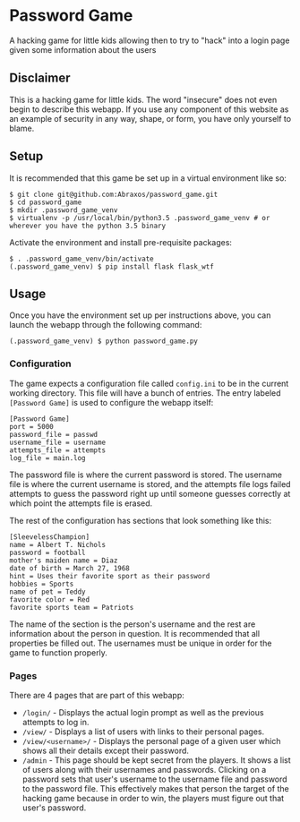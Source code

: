 # Password Game

A hacking game for little kids allowing then to try to "hack" into a login page given some information about the users

## Disclaimer

This is a hacking game for little kids. The word "insecure" does not even begin to describe this webapp. If you use any component of this website as an example of security in any way, shape, or form, you have only yourself to blame.

## Setup

It is recommended that this game be set up in a virtual environment like so:

```
$ git clone git@github.com:Abraxos/password_game.git
$ cd password_game
$ mkdir .password_game_venv
$ virtualenv -p /usr/local/bin/python3.5 .password_game_venv # or wherever you have the python 3.5 binary
```

Activate the environment and install pre-requisite packages:

```
$ . .password_game_venv/bin/activate
(.password_game_venv) $ pip install flask flask_wtf
```

## Usage

Once you have the environment set up per instructions above, you can launch the webapp through the following command:

```
(.password_game_venv) $ python password_game.py
```

### Configuration

The game expects a configuration file called `config.ini` to be in the current working directory. This file will have a bunch of entries. The entry labeled `[Password Game]` is used to configure the webapp itself:

```
[Password Game]
port = 5000
password_file = passwd
username_file = username
attempts_file = attempts
log_file = main.log
```

The password file is where the current password is stored. The username file is where the current username is stored, and the attempts file logs failed attempts to guess the password right up until someone guesses correctly at which point the attempts file is erased.

The rest of the configuration has sections that look something like this:

```
[SleevelessChampion]
name = Albert T. Nichols
password = football
mother's maiden name = Diaz
date of birth = March 27, 1968
hint = Uses their favorite sport as their password
hobbies = Sports
name of pet = Teddy
favorite color = Red
favorite sports team = Patriots
```

The name of the section is the person's username and the rest are information about the person in question. It is recommended that all properties be filled out. The usernames must be unique in order for the game to function properly.

### Pages

There are 4 pages that are part of this webapp:

+ `/login/` - Displays the actual login prompt as well as the previous attempts to log in.
+ `/view/` - Displays a list of users with links to their personal pages.
+ `/view/<username>/` - Displays the personal page of a given user which shows all their details except their password.
+ `/admin` - This page should be kept secret from the players. It shows a list of users along with their usernames and passwords. Clicking on a password sets that user's username to the username file and password to the password file. This effectively makes that person the target of the hacking game because in order to win, the players must figure out that user's password.
